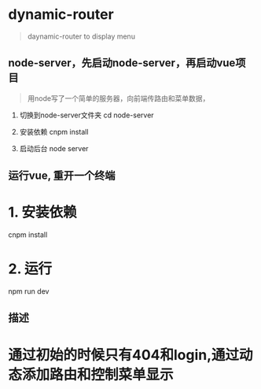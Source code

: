 # dynamic-router

> daynamic-router to display menu

## node-server，先启动node-server，再启动vue项目

>用node写了一个简单的服务器，向前端传路由和菜单数据，

1. 切换到node-server文件夹
cd node-server

2. 安装依赖
cnpm install

3. 启动后台
node server


## 运行vue, 重开一个终端

# 1. 安装依赖
cnpm install

# 2. 运行
npm run dev

## 描述
# 通过初始的时候只有404和login,通过动态添加路由和控制菜单显示